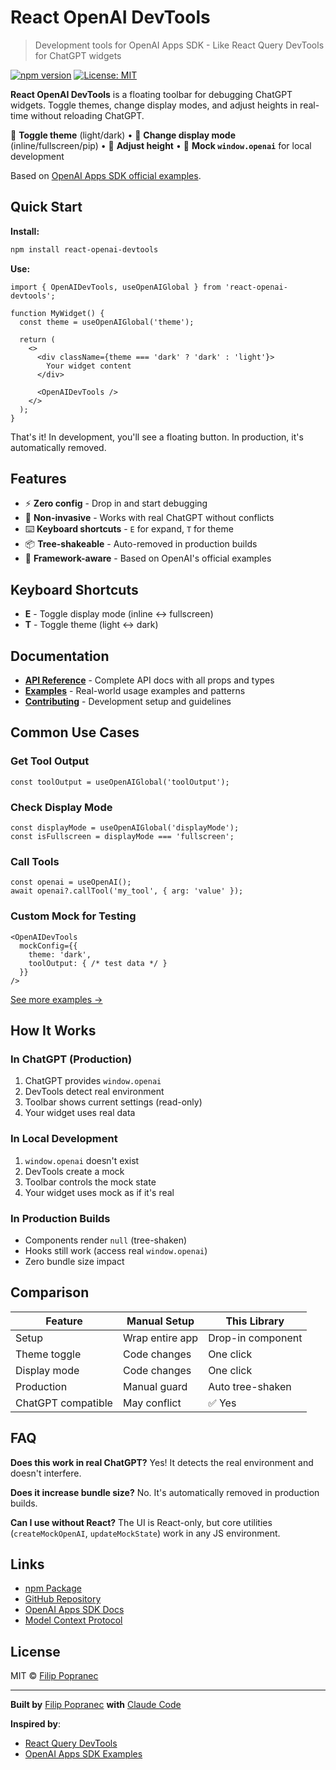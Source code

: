 # React OpenAI DevTools

> Development tools for OpenAI Apps SDK - Like React Query DevTools for ChatGPT widgets

[![npm version](https://img.shields.io/npm/v/react-openai-devtools)](https://www.npmjs.com/package/react-openai-devtools)
[![License: MIT](https://img.shields.io/badge/License-MIT-blue.svg)](https://opensource.org/licenses/MIT)

**React OpenAI DevTools** is a floating toolbar for debugging ChatGPT widgets. Toggle themes, change display modes, and adjust heights in real-time without reloading ChatGPT.

🎨 **Toggle theme** (light/dark) • 📐 **Change display mode** (inline/fullscreen/pip) • 📏 **Adjust height** • 🧪 **Mock `window.openai`** for local development

Based on [OpenAI Apps SDK official examples](https://developers.openai.com/apps-sdk/build/custom-ux).

## Quick Start

**Install:**

```bash
npm install react-openai-devtools
```

**Use:**

```tsx
import { OpenAIDevTools, useOpenAIGlobal } from 'react-openai-devtools';

function MyWidget() {
  const theme = useOpenAIGlobal('theme');

  return (
    <>
      <div className={theme === 'dark' ? 'dark' : 'light'}>
        Your widget content
      </div>

      <OpenAIDevTools />
    </>
  );
}
```

That's it! In development, you'll see a floating button. In production, it's automatically removed.

## Features

- ⚡ **Zero config** - Drop in and start debugging
- 🎯 **Non-invasive** - Works with real ChatGPT without conflicts
- ⌨️ **Keyboard shortcuts** - `E` for expand, `T` for theme
- 📦 **Tree-shakeable** - Auto-removed in production builds
- 🔌 **Framework-aware** - Based on OpenAI's official examples

## Keyboard Shortcuts

- **E** - Toggle display mode (inline ↔ fullscreen)
- **T** - Toggle theme (light ↔ dark)

## Documentation

- **[API Reference](./API.md)** - Complete API docs with all props and types
- **[Examples](./EXAMPLES.md)** - Real-world usage examples and patterns
- **[Contributing](./CONTRIBUTING.md)** - Development setup and guidelines

## Common Use Cases

### Get Tool Output

```tsx
const toolOutput = useOpenAIGlobal('toolOutput');
```

### Check Display Mode

```tsx
const displayMode = useOpenAIGlobal('displayMode');
const isFullscreen = displayMode === 'fullscreen';
```

### Call Tools

```tsx
const openai = useOpenAI();
await openai?.callTool('my_tool', { arg: 'value' });
```

### Custom Mock for Testing

```tsx
<OpenAIDevTools
  mockConfig={{
    theme: 'dark',
    toolOutput: { /* test data */ }
  }}
/>
```

[See more examples →](./EXAMPLES.md)

## How It Works

### In ChatGPT (Production)

1. ChatGPT provides `window.openai`
2. DevTools detect real environment
3. Toolbar shows current settings (read-only)
4. Your widget uses real data

### In Local Development

1. `window.openai` doesn't exist
2. DevTools create a mock
3. Toolbar controls the mock state
4. Your widget uses mock as if it's real

### In Production Builds

- Components render `null` (tree-shaken)
- Hooks still work (access real `window.openai`)
- Zero bundle size impact

## Comparison

| Feature | Manual Setup | This Library |
|---------|--------------|--------------|
| Setup | Wrap entire app | Drop-in component |
| Theme toggle | Code changes | One click |
| Display mode | Code changes | One click |
| Production | Manual guard | Auto tree-shaken |
| ChatGPT compatible | May conflict | ✅ Yes |

## FAQ

**Does this work in real ChatGPT?**
Yes! It detects the real environment and doesn't interfere.

**Does it increase bundle size?**
No. It's automatically removed in production builds.

**Can I use without React?**
The UI is React-only, but core utilities (`createMockOpenAI`, `updateMockState`) work in any JS environment.

## Links

- [npm Package](https://www.npmjs.com/package/react-openai-devtools)
- [GitHub Repository](https://github.com/filippofilip95/react-openai-devtools)
- [OpenAI Apps SDK Docs](https://developers.openai.com/apps-sdk)
- [Model Context Protocol](https://modelcontextprotocol.io)

## License

MIT © [Filip Popranec](https://github.com/filippofilip95)

---

**Built by** [Filip Popranec](https://github.com/filippofilip95) **with** [Claude Code](https://claude.ai/code)

**Inspired by**:
- [React Query DevTools](https://tanstack.com/query/latest/docs/framework/react/devtools)
- [OpenAI Apps SDK Examples](https://developers.openai.com/apps-sdk/build/custom-ux)

